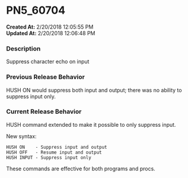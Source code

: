 # PN5_60704

**Created At:** 2/20/2018 12:05:55 PM  
**Updated At:** 2/20/2018 12:06:48 PM  


### Description

Suppress character echo on input



### Previous Release Behavior

HUSH ON would suppress both input and output; there was no ability to suppress input only.



### Current Release Behavior

HUSH command extended to make it possible to only suppress input.

New syntax:

```
HUSH ON    - Suppress input and output
HUSH OFF   - Resume input and output
HUSH INPUT - Suppress input only
```

These commands are effective for both programs and procs.
